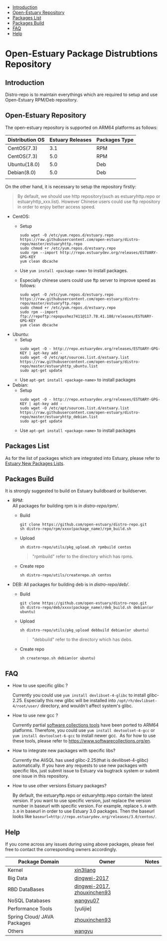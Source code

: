 * [Introduction](#1)
* [Open-Estuary Repository](#2)
* [Packages List](#3)
* [Packages Build](#4)
* [FAQ](#5)
* [Help](#6)

# Open-Estuary Package Distrubtions Repository
## <a name="1">Introduction</a>
Distro-repo is to maintain everythings which are required to setup and use Open-Estuary RPM/Deb repository.  

## <a name="2">Open-Estuary Repository</a>
The open-estuary repository is supported on ARM64 platforms as follows:

|Distribution OS|Estuary Releases|Packages Type|
|--|--|--|
|CentOS(7.3)|3.1|RPM|
|CentOS(7.3)|5.0|RPM|
|Ubuntu(18.0)|5.0|Deb|
|Debian(8.0)|5.0|Deb|
||||

On the other hand, it is necessary to setup the repository firstly:
> By default, we should use http repository(such as estuaryhttp.repo or estuaryhttp_xxx.list).
> However Chinese users could use ftp repository in order to enjoy better access speed.

- CentOS:  
  - Setup
    ```
    sudo wget -O /etc/yum.repos.d/estuary.repo https://raw.githubusercontent.com/open-estuary/distro-repo/master/estuaryhttp.repo    
    sudo chmod +r /etc/yum.repos.d/estuary.repo
    sudo rpm --import http://repo.estuarydev.org/releases/ESTUARY-GPG-KEY
    yum clean dbcache
    ```
    
   - Use `yum install <package-name>` to install packages.   
   - Especially chinese users could use ftp server to improve speed as follows:    
     ```               
     sudo wget -O /etc/yum.repos.d/estuary.repo https://raw.githubusercontent.com/open-estuary/distro-repo/master/estuaryftp.repo     
     sudo chmod +r /etc/yum.repos.d/estuary.repo               
     sudo rpm --import ftp://repoftp:repopushez7411@117.78.41.188/releases/ESTUARY-GPG-KEY               
     yum clean dbcache
     ```
- Ubuntu: 
  - Setup
     ```
     sudo wget -O - http://repo.estuarydev.org/releases/ESTUARY-GPG-KEY | apt-key add -
     sudo wget -O /etc/apt/sources.list.d/estuary.list https://raw.githubusercontent.com/open-estuary/distro-repo/master/estuaryhttp_ubuntu.list
     sudo apt-get update
     ```
  - Use `apt-get install <package-name>` to install packages
       
- Debian:      
  - Setup       
     ```    
     sudo wget -O - http://repo.estuarydev.org/releases/ESTUARY-GPG-KEY | apt-key add -     
     sudo wget -O /etc/apt/sources.list.d/estuary.list https://raw.githubusercontent.com/open-estuary/distro-repo/master/estuaryhttp_debian.list
     sudo apt-get update
     ```
  - Use `apt-get install <package-name>` to install packages

## <a name="4">Packages List</a>  
As for the list of packages which are integrated into Estuary, please refer to [Estuary New Packages Lists](https://github.com/open-estuary/distro-repo/blob/master/packages_list.md).  

## <a name="3">Packages Build</a>  

It is strongly suggested to build on Estuary buildboard or buildserver.  

- RPM:  
All packages for building rpm is in *distro-repo/rpm/*.   
  - Build
    ```
    git clone https://github.com/open-estuary/distro-repo.git
    sh distro-repo/rpm/xxxx(package_name)/rpm_build.sh
    ```
  - Upload
    ```
    sh distro-repo/utils/pkg_upload.sh rpmbuild centos
    ```
    > "rpmbuild" refer to the directory which has rpms.
  - Create repo
    ```
    sh distro-repo/utils/createrepo.sh centos
    ```

- DEB:
All packages for building deb is in *distro-repo/deb/*.
  - Build
    ```
    git clone https://github.com/open-estuary/distro-repo.git
    sh distro-repo/deb/xxxx(package_name)/deb_build.sh debian(or ubuntu)
    ```
  - Upload
    ```
    sh distro-repo/utils/pkg_upload debbuild debian(or ubuntu)
    ```
    > "debbuild" refer to the directory which has debs.
  - Create repo
    ```
    sh createrepo.sh debian(or ubuntu)
    ```

## <a name="5">FAQ</a>
* How to use specific glibc ?

  Currently you could use `yum install devlibset-4-glibc` to install glibc-2.25. Especially this new glibc will be installed into `/opt/rh/devlibset-4/root/user/` directory, and wouldn't affect system's glibc. 
  
* How to use new gcc ?
  
  Currently partial [software collections tools](https://www.softwarecollections.org/en/) have been ported to ARM64 platforms. Therefore, you could use `yum install devtoolset-4-gcc` or `yum install devtoolset-6-gcc` to install newer gcc. 
  As for how to use these tools, please refer to https://www.softwarecollections.org/en.

* How to integrate new packages with specific libs? 

  Currently the AliSQL has used glibc-2.25(that is devlibset-4-glibc) automatically. If you have any requests to use new packages with specific libs, just submit issue to Estuary via bugtrack system or submit one issue in this repository.

* How to use other versions Estuary packages?
 
  By default, the estuaryftp.repo or estuaryhttp.repo contain the latest version. If you want to use specific version, just replace the version number in baseurl with specific version. For example, replace `5.0` with `3.0` in baseurl in order to use Estuary 3.0 packages. Then the baseurl looks like `baseurl=http://repo.estuarydev.org/releases/3.0/centos/`.
  
## <a name="6">Help</a>
If you come across any issues during using above packages, please feel free to contact the corresponding owners accordingly.

|Package Domain | Owner | Notes|
| ---- | ----| ---- |
|Kernel | [xin3liang](https://github.com/xin3liang) | |
|Big Data | [dingwei-2017](https://github.com/dingwei-2017) | |
|RBD DataBases| [dingwei-2017](https://github.com/dingwei-2017), [zhouxinchen93](https://github.com/zhouxinchen93) | |
|NoSQL Databases | [wangyu07](https://github.com/wangyu07) | |
|Performance Tools | [yulijie]  | |
|Spring Cloud/ JAVA Packages | [zhouxinchen93](https://github.com/zhouxinchen93) | |
|Others | [wangyu](https://github.com/wangyu07) | |
